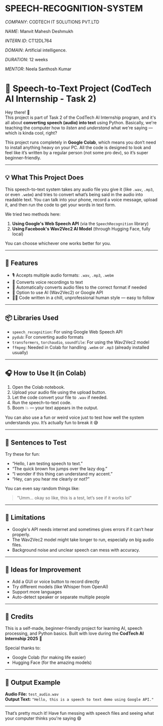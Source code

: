 # SPEECH-RECOGNITION-SYSTEM

*COMPANY*: CODTECH IT SOLUTIONS PVT.LTD

*NAME*: Manvit Mahesh Deshmukh

*INTERN ID*: CT12DL764

*DOMAIN*: Artificial intelligence.

*DURATION*: 12 weeks

*MENTOR*:  Neela Santhosh Kumar


# 🧠 Speech-to-Text Project (CodTech AI Internship - Task 2)

Hey there! 👋  
This project is part of Task 2 of the CodTech AI Internship program, and it's all about **converting speech (audio) into text** using Python. Basically, we're teaching the computer how to *listen* and *understand* what we're saying — which is kinda cool, right?

This project runs completely in **Google Colab**, which means you don’t need to install anything heavy on your PC. All the code is designed to look and feel like it’s written by a regular person (not some pro dev), so it’s super beginner-friendly.

---

## 💡 What This Project Does

This speech-to-text system takes any audio file you give it (like `.wav`, `.mp3`, or even `.webm`) and tries to convert what’s being said in the audio into readable text. You can talk into your phone, record a voice message, upload it, and then run the code to get your words in text form.

We tried two methods here:
1. **Using Google's Web Speech API** (via the `SpeechRecognition` library)
2. **Using Facebook's Wav2Vec2 AI Model** (through Hugging Face, fully local)

You can choose whichever one works better for you.

---

## 🚀 Features

- 🎙 Accepts multiple audio formats: `.wav`, `.mp3`, `.webm`
- 📢 Converts voice recordings to text
- 🔄 Automatically converts audio files to the correct format if needed
- 🤖 Option to use AI (Wav2Vec2) or Google API
- 👨‍💻 Code written in a chill, unprofessional human style — easy to follow

---

## 📦 Libraries Used

- `speech_recognition`: For using Google Web Speech API
- `pydub`: For converting audio formats
- `transformers`, `torchaudio`, `soundfile`: For using the Wav2Vec2 model
- `ffmpeg`: Needed in Colab for handling `.webm` or `.mp3` (already installed usually)

---

## 🎧 How to Use It (in Colab)

1. Open the Colab notebook.
2. Upload your audio file using the upload button.
3. Let the code convert your file to `.wav` if needed.
4. Run the speech-to-text code.
5. Boom 💥 — your text appears in the output.

You can also use a fun or weird voice just to test how well the system understands you. It’s actually fun to break it 😅

---

## 🧪 Sentences to Test

Try these for fun:
- “Hello, I am testing speech to text.”
- “The quick brown fox jumps over the lazy dog.”
- “I wonder if this thing can understand my accent.”
- “Hey, can you hear me clearly or not?”

You can even say random things like:
> "Umm... okay so like, this is a test, let’s see if it works lol"

---

## 📌 Limitations

- Google's API needs internet and sometimes gives errors if it can’t hear properly.
- The Wav2Vec2 model might take longer to run, especially on big audio files.
- Background noise and unclear speech can mess with accuracy.

---

## 🔮 Ideas for Improvement

- Add a GUI or voice button to record directly
- Try different models (like Whisper from OpenAI)
- Support more languages
- Auto-detect speaker or separate multiple people

---

## 🤝 Credits

This is a self-made, beginner-friendly project for learning AI, speech processing, and Python basics. Built with love during the **CodTech AI Internship 2025** 💙

Special thanks to:
- Google Colab (for making life easier)
- Hugging Face (for the amazing models)

---

## 📂 Output Example

**Audio File:** `test_audio.wav`  
**Output Text:** `"Hello, this is a speech to text demo using Google API."`

---

That’s pretty much it! Have fun messing with speech files and seeing what your computer thinks you're saying 😄
